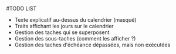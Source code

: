 #TODO LIST

* Texte explicatif au-dessus du calendrier (masqué)
* Traits affichant les jours sur le calendrier
* Gestion des taches qui se superposent
* Gestion des sous-taches (comment les afficher ?)
* Gestion des taches d'échéance dépassées, mais non exécutées
